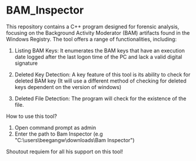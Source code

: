 # BAM_Inspector

This repository contains a C++ program designed for forensic analysis, focusing on the Background Activity Moderator (BAM) artifacts found in the Windows Registry. The tool offers a range of functionalities, including:

1. Listing BAM Keys: It enumerates the BAM keys that have an execution date logged after the last logon time of the PC and lack a valid digital signature

2. Deleted Key Detection: A key feature of this tool is its ability to check for deleted BAM key (It will use a different method of checking for deleted keys dependent on the version of windows)

3. Deleted File Detection: The program will check for the existence of the file. 



How to use this tool? 

1. Open command prompt as admin 
2. Enter the path to Bam Inspector (e.g "C:\users\beegangw\downloads\Bam Inspector")

Shoutout requiem for all his support on this tool! 




